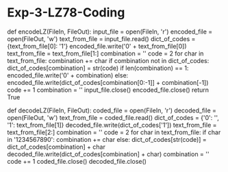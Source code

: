 # Exp-3-LZ78-Coding
def encodeLZ(FileIn, FileOut):
    input_file = open(FileIn, 'r')
    encoded_file = open(FileOut, 'w')
    text_from_file = input_file.read()
    dict_of_codes = {text_from_file[0]: '1'}
    encoded_file.write('0' + text_from_file[0])
    text_from_file = text_from_file[1:]
    combination = ''
    code = 2
    for char in text_from_file:
        combination += char
        if combination not in dict_of_codes:
            dict_of_codes[combination] = str(code)
            if len(combination) == 1:
                encoded_file.write('0' + combination)
            else:
                encoded_file.write(dict_of_codes[combination[0:-1]] + combination[-1])
            code += 1
            combination = ''
    input_file.close()
    encoded_file.close()
    return True

def decodeLZ(FileIn, FileOut):
    coded_file = open(FileIn, 'r')
    decoded_file = open(FileOut, 'w')
    text_from_file = coded_file.read()
    dict_of_codes = {'0': '', '1': text_from_file[1]}
    decoded_file.write(dict_of_codes['1'])
    text_from_file = text_from_file[2:]
    combination = ''
    code = 2
    for char in text_from_file:
        if char in '1234567890':
            combination += char
        else:
            dict_of_codes[str(code)] = dict_of_codes[combination] + char
            decoded_file.write(dict_of_codes[combination] + char)
            combination = ''
            code += 1
    coded_file.close()
    decoded_file.close()
